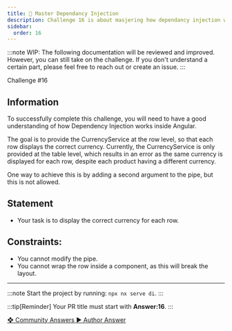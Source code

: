 ```yaml
---
title: 🔴 Master Dependancy Injection
description: Challenge 16 is about masjering how dependancy injection works
sidebar:
  order: 16
---
```


:::note
WIP: The following documentation will be reviewed and improved. However, you can still take on the challenge. If you don't understand a certain part, please feel free to reach out or create an issue.
:::

<div class="chip">Challenge #16</div>

## Information

To successfully complete this challenge, you will need to have a good understanding of how Dependency Injection works inside Angular.

The goal is to provide the CurrencyService at the row level, so that each row displays the correct currency. Currently, the CurrencyService is only provided at the table level, which results in an error as the same currency is displayed for each row, despite each product having a different currency.

One way to achieve this is by adding a second argument to the pipe, but this is not allowed.

## Statement

- Your task is to display the correct currency for each row.

## Constraints:

- You cannot modify the pipe.
- You cannot wrap the row inside a component, as this will break the layout.

---

:::note
Start the project by running: `npx nx serve di`.
:::

:::tip[Reminder]
Your PR title must start with <b>Answer:16</b>.
:::

<div class="article-footer">
  <a
    href="https://github.com/tomalaforge/angular-challenges/pulls?q=label%3A16+label%3Aanswer"
    alt="Master Dependancy Injection community solutions">
    ❖ Community Answers
  </a>
  <a
    href='https://github.com/tomalaforge/angular-challenges/pulls?q=label%3A16+label%3A"answer+author"'
    alt="Master Dependancy Injection solution author">
    ▶︎ Author Answer
  </a>
  </div>
